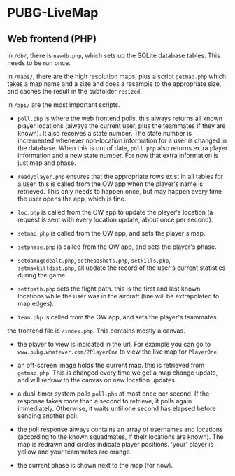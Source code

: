 # PUBG-LiveMap

## Web frontend (PHP)
in `/db/`, there is `newdb.php`, which sets up the SQLite database tables. This needs to be run once.

in `/maps/`, there are the high resolution maps, plus a script `getmap.php` which takes a map name and a size and does a resample to the appropriate size, and caches the result in the subfolder `resized`.

in `/api/` are the most important scripts.

- `poll.php` is where the web frontend polls. this always returns all known player locations (always the current user, plus the teammates if they are known). It also receives a state number. The state number is incremented whenever non-location information for a user is changed in the database. When this is out of date, `poll.php` also returns extra player information and a new state number. For now that extra information is just map and phase.

- `readyplayer.php` ensures that the appropriate rows exist in all tables for a user. this is called from the OW app when the player's name is retrieved. This only needs to happen once, but may happen every time the user opens the app, which is fine.

- `loc.php` is called from the OW app to update the player's location (a request is sent with every location update, about once per second).

- `setmap.php` is called from the OW app, and sets the player's map.

- `setphase.php` is called from the OW app, and sets the player's phase.

- `setdamagedealt.php`, `setheadshots.php`, `setkills.php`, `setmaxkilldist.php`, all update the record of the user's current statistics during the game.

- `setfpath.php` sets the flight path. this is the first and last known locations while the user was in the aircraft (line will be extrapolated to map edges).

- `team.php` is called from the OW app, and sets the player's teammates.

the frontend file is `/index.php`. This contains mostly a canvas.

- the player to view is indicated in the url. For example you can go to `www.pubg.whatever.com/?PlayerOne` to view the live map for `PlayerOne`.

- an off-screen image holds the current map. this is retrieved from `getmap.php`. This is changed every time we get a map change update, and will redraw to the canvas on new location updates.

- a dual-timer system polls `poll.php` at most once per second. If the response takes more than a second to retrieve, it polls again immediately. Otherwise, it waits until one second has elapsed before sending another poll.

- the poll response always contains an array of usernames and locations (according to the known squadmates, if their locations are known). The map is redrawn and circles indicate player positions. 'your' player is yellow and your teammates are orange.

- the current phase is shown next to the map (for now).
